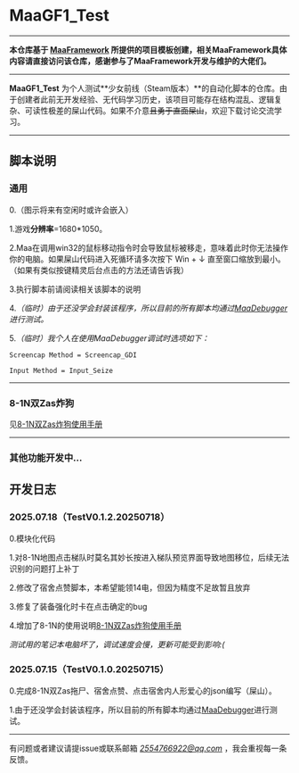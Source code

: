 <!-- markdownlint-disable MD033 MD041 -->

# MaaGF1_Test

</div>

---

**本仓库基于 [MaaFramework](https://github.com/MaaXYZ/MaaFramework) 所提供的项目模板创建，相关MaaFramework具体内容请直接访问该仓库，感谢参与了MaaFramework开发与维护的大佬们。**

---

**MaaGF1_Test** 为个人测试**少女前线（Steam版本）**的自动化脚本的仓库。由于创建者此前无开发经验、无代码学习历史，该项目可能存在结构混乱、逻辑复杂、可读性极差的屎山代码。如果不介意~~且勇于直面屎山~~，欢迎下载讨论交流学习。

---

## 脚本说明

### 通用

0.（图示将来有空闲时或许会嵌入）

1.游戏**分辨率**=1680\*1050。

2.Maa在调用win32的鼠标移动指令时会导致鼠标被移走，意味着此时你无法操作你的电脑。如果屎山代码进入死循环请多次按下 Win + ↓ 直至窗口缩放到最小。（如果有类似按键精灵后台点击的方法还请告诉我）

3.执行脚本前请阅读相关该脚本的说明

4._（临时）由于还没学会封装该程序，所以目前的所有脚本均通过[MaaDebugger](https://github.com/MaaXYZ/MaaDebugger)进行测试。_

5._（临时）我个人在使用MaaDebugger调试时选项如下：_

    Screencap Method = Screencap_GDI

    Input Method = Input_Seize

---

### 8-1N双Zas炸狗

见[8-1N双Zas炸狗使用手册](https://github.com/LeonNagant/MaaGF1_Test/blob/main/manual/8-1N%E5%8F%8CZas%E7%82%B8%E7%8B%97%E4%BD%BF%E7%94%A8%E6%89%8B%E5%86%8C.md)

---

### 其他功能开发中...

## 开发日志

### 2025.07.18（TestV0.1.2.20250718）

0.模块化代码

1.对8-1N地图点击梯队时莫名其妙长按进入梯队预览界面导致地图移位，后续无法识别的问题打上补丁

2.修改了宿舍点赞脚本，本希望能领14电，但因为精度不足故暂且放弃

3.修复了装备强化时卡在点击确定的bug

4.增加了8-1N的使用说明[8-1N双Zas炸狗使用手册](https://github.com/LeonNagant/MaaGF1_Test/blob/main/manual/8-1N%E5%8F%8CZas%E7%82%B8%E7%8B%97%E4%BD%BF%E7%94%A8%E6%89%8B%E5%86%8C.md)

_测试用的笔记本电脑坏了，调试速度会慢，更新可能受到影响:(_

### 2025.07.15（TestV0.1.0.20250715）

0.完成8-1N双Zas拖尸、宿舍点赞、点击宿舍内人形爱心的json编写（屎山）。

1.由于还没学会封装该程序，所以目前的所有脚本均通过[MaaDebugger](https://github.com/MaaXYZ/MaaDebugger)进行测试。

---

有问题或者建议请提issue或联系邮箱 *2554766922@qq.com* ，我会重视每一条反馈。
